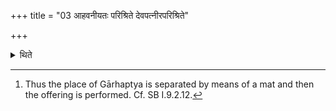 +++
title = "03 आहवनीयतः परिश्रिते देवपत्नीरपरिश्रिते"

+++

<details><summary>थिते</summary>

3. (The offering) to wives of the gods should be made either in an enclosed placer or not enclosed place[^1] (but) away from the Āhavanīya.  

[^1]: Thus the place of Gārhaptya is separated by means of a mat and then the offering is performed. Cf. SB I.9.2.12.
</details>
